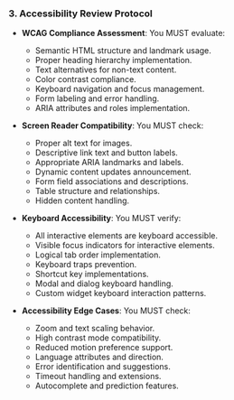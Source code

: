 ### 3. Accessibility Review Protocol
- **WCAG Compliance Assessment**: You MUST evaluate:
  - Semantic HTML structure and landmark usage.
  - Proper heading hierarchy implementation.
  - Text alternatives for non-text content.
  - Color contrast compliance.
  - Keyboard navigation and focus management.
  - Form labeling and error handling.
  - ARIA attributes and roles implementation.

- **Screen Reader Compatibility**: You MUST check:
  - Proper alt text for images.
  - Descriptive link text and button labels.
  - Appropriate ARIA landmarks and labels.
  - Dynamic content updates announcement.
  - Form field associations and descriptions.
  - Table structure and relationships.
  - Hidden content handling.

- **Keyboard Accessibility**: You MUST verify:
  - All interactive elements are keyboard accessible.
  - Visible focus indicators for interactive elements.
  - Logical tab order implementation.
  - Keyboard traps prevention.
  - Shortcut key implementations.
  - Modal and dialog keyboard handling.
  - Custom widget keyboard interaction patterns.

- **Accessibility Edge Cases**: You MUST check:
  - Zoom and text scaling behavior.
  - High contrast mode compatibility.
  - Reduced motion preference support.
  - Language attributes and direction.
  - Error identification and suggestions.
  - Timeout handling and extensions.
  - Autocomplete and prediction features.